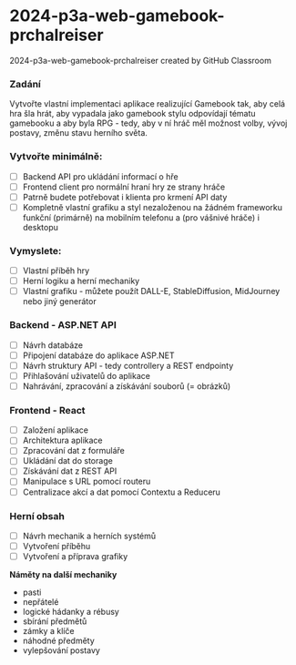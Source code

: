 # 2024-p3a-web-gamebook-prchalreiser
2024-p3a-web-gamebook-prchalreiser created by GitHub Classroom

### Zadání
Vytvořte vlastní implementaci aplikace realizující Gamebook tak, aby celá hra šla hrát, aby vypadala jako gamebook stylu odpovídají tématu gamebooku a aby byla RPG - tedy, aby v ní hráč měl možnost volby, vývoj postavy, změnu stavu herního světa.

### Vytvořte minimálně:
- [ ] Backend API pro ukládání informací o hře
- [ ] Frontend client pro normální hraní hry ze strany hráče
- [ ] Patrně budete potřebovat i klienta pro krmení API daty
- [ ] Kompletně vlastní grafiku a styl nezaloženou na žádném frameworku funkční (primárně) na mobilním telefonu a (pro vášnivé hráče) i desktopu

### Vymyslete:
- [ ] Vlastní příběh hry
- [ ] Herní logiku a herní mechaniky
- [ ] Vlastní grafiku - můžete použít DALL-E, StableDiffusion, MidJourney nebo jiný generátor 

### Backend - ASP.NET API
- [ ] Návrh databáze
- [ ] Připojení databáze do aplikace ASP.NET
- [ ] Návrh struktury API - tedy controllery a REST endpointy
- [ ] Přihlašování uživatelů do aplikace
- [ ] Nahrávání, zpracování a získávání souborů (= obrázků)

### Frontend - React
- [ ] Založení aplikace
- [ ] Architektura aplikace
- [ ] Zpracování dat z formuláře
- [ ] Ukládání dat do storage
- [ ] Získávání dat z REST API
- [ ] Manipulace s URL pomocí routeru
- [ ] Centralizace akcí a dat pomocí Contextu a Reduceru

### Herní obsah 
- [ ] Návrh mechanik a herních systémů
- [ ] Vytvoření příběhu
- [ ] Vytvoření a příprava grafiky

**Náměty na další mechaniky**
- pasti
- nepřátelé
- logické hádanky a rébusy
- sbírání předmětů
- zámky a klíče
- náhodné předměty
- vylepšování postavy
